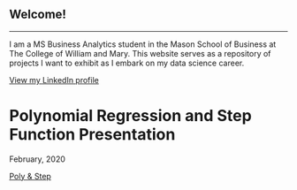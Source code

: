 

Welcome!
---
---

I am a MS Business Analytics student in the Mason School of Business at The College of William and Mary. This website serves as a repository of projects I want to exhibit as I embark on my data science career. 

[View my LinkedIn profile](https://www.linkedin.com/in/davidrkersey/)

# Polynomial Regression and Step Function Presentation
February, 2020

[Poly & Step](/MLIIprez/index.md)
